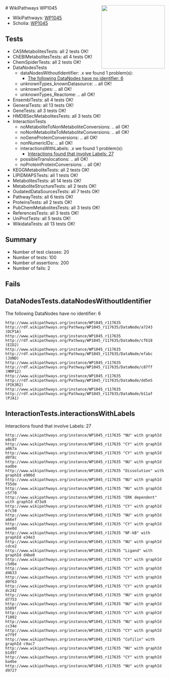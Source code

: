 <img style="float: right; width: 200px" src="https://upload.wikimedia.org/wikipedia/commons/thumb/8/83/Wplogo_with_text_500.png/640px-Wplogo_with_text_500.png" />
# WikiPathways WP1045

* WikiPathways: [WP1045](https://new.wikipathways.org/pathways/WP1045)
* Scholia: [WP1045](https://scholia.toolforge.org/wikipathways/WP1045)
## Tests
* CASMetabolitesTests: all 2 tests OK!
* ChEBIMetabolitesTests: all 4 tests OK!
* ChemSpiderTests: all 2 tests OK!
* DataNodesTests
    * dataNodesWithoutIdentifier: .x we found 1 problem(s):
        * [The following DataNodes have no identifier: 6](#d2d32fa5)
    * unknownTypes_knownDatasource: .. all OK!
    * unknownTypes: .. all OK!
    * unknownTypes_Reactome: .. all OK!
* EnsemblTests: all 4 tests OK!
* GeneralTests: all 13 tests OK!
* GeneTests: all 3 tests OK!
* HMDBSecMetabolitesTests: all 3 tests OK!
* InteractionTests
    * noMetaboliteToNonMetaboliteConversions: .. all OK!
    * noNonMetaboliteToMetaboliteConversions: .. all OK!
    * noGeneProteinConversions: .. all OK!
    * nonNumericIDs: .. all OK!
    * interactionsWithLabels: .x we found 1 problem(s):
        * [Interactions found that involve Labels: 27](#fe97a8de)
    * possibleTranslocations: .. all OK!
    * noProteinProteinConversions: .. all OK!
* KEGGMetaboliteTests: all 2 tests OK!
* LIPIDMAPSTests: all 1 tests OK!
* MetabolitesTests: all 14 tests OK!
* MetaboliteStructureTests: all 2 tests OK!
* OudatedDataSourcesTests: all 7 tests OK!
* PathwayTests: all 6 tests OK!
* ProteinsTests: all 2 tests OK!
* PubChemMetabolitesTests: all 3 tests OK!
* ReferencesTests: all 3 tests OK!
* UniProtTests: all 5 tests OK!
* WikidataTests: all 13 tests OK!


## Summary

* Number of test classes: 20
* Number of tests: 100
* Number of assertions: 200
* Number of fails: 2

## Fails

<a name="d2d32fa5" />

## DataNodesTests.dataNodesWithoutIdentifier

The following DataNodes have no identifier: 6
```
http://www.wikipathways.org/instance/WP1045_r117635 http://rdf.wikipathways.org/Pathway/WP1045_r117635/DataNode/a7243 (DCP1A)
http://www.wikipathways.org/instance/WP1045_r117635 http://rdf.wikipathways.org/Pathway/WP1045_r117635/DataNode/cf618 (EID2)
http://www.wikipathways.org/instance/WP1045_r117635 http://rdf.wikipathways.org/Pathway/WP1045_r117635/DataNode/efabc (JUND)
http://www.wikipathways.org/instance/WP1045_r117635 http://rdf.wikipathways.org/Pathway/WP1045_r117635/DataNode/c87ff (MMP12)
http://www.wikipathways.org/instance/WP1045_r117635 http://rdf.wikipathways.org/Pathway/WP1045_r117635/DataNode/dd5e5 (PIK3R2)
http://www.wikipathways.org/instance/WP1045_r117635 http://rdf.wikipathways.org/Pathway/WP1045_r117635/DataNode/b11af (PJA1)
```

<a name="fe97a8de" />

## InteractionTests.interactionsWithLabels

Interactions found that involve Labels: 27
```
http://www.wikipathways.org/instance/WP1045_r117635 "NU" with graphId e8c07
http://www.wikipathways.org/instance/WP1045_r117635 "CY" with graphId a067a
http://www.wikipathways.org/instance/WP1045_r117635 "CY" with graphId d0f8c
http://www.wikipathways.org/instance/WP1045_r117635 "NU" with graphId eadbe
http://www.wikipathways.org/instance/WP1045_r117635 "Dissolution" with graphId e906d
http://www.wikipathways.org/instance/WP1045_r117635 "NU" with graphId f55de
http://www.wikipathways.org/instance/WP1045_r117635 "NU" with graphId c5f70
http://www.wikipathways.org/instance/WP1045_r117635 "ERK dependent" with graphId d73a9
http://www.wikipathways.org/instance/WP1045_r117635 "CY" with graphId e7c58
http://www.wikipathways.org/instance/WP1045_r117635 "NU" with graphId a66ef
http://www.wikipathways.org/instance/WP1045_r117635 "CY" with graphId aee0d
http://www.wikipathways.org/instance/WP1045_r117635 "NF-kB" with graphId e34e3
http://www.wikipathways.org/instance/WP1045_r117635 "NU" with graphId cdce2
http://www.wikipathways.org/instance/WP1045_r117635 "Ligand" with graphId d4be0
http://www.wikipathways.org/instance/WP1045_r117635 "CY" with graphId c5d6e
http://www.wikipathways.org/instance/WP1045_r117635 "CY" with graphId d4633
http://www.wikipathways.org/instance/WP1045_r117635 "CY" with graphId d0f63
http://www.wikipathways.org/instance/WP1045_r117635 "CY" with graphId dc242
http://www.wikipathways.org/instance/WP1045_r117635 "NU" with graphId d7753
http://www.wikipathways.org/instance/WP1045_r117635 "NU" with graphId b509f
http://www.wikipathways.org/instance/WP1045_r117635 "CY" with graphId f1002
http://www.wikipathways.org/instance/WP1045_r117635 "NU" with graphId cc34e
http://www.wikipathways.org/instance/WP1045_r117635 "CY" with graphId e7f9f
http://www.wikipathways.org/instance/WP1045_r117635 "Cofilin" with graphId c9ac7
http://www.wikipathways.org/instance/WP1045_r117635 "NU" with graphId b1d97
http://www.wikipathways.org/instance/WP1045_r117635 "CY" with graphId ba4be
http://www.wikipathways.org/instance/WP1045_r117635 "NU" with graphId d9727
```

